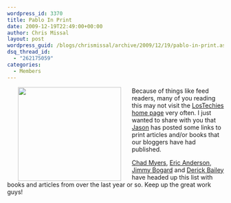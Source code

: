 ```yaml
---
wordpress_id: 3370
title: Pablo In Print
date: 2009-12-19T22:49:00+00:00
author: Chris Missal
layout: post
wordpress_guid: /blogs/chrismissal/archive/2009/12/19/pablo-in-print.aspx
dsq_thread_id:
  - "262175059"
categories:
  - Members
---
```

<img style="margin-left: 25px;margin-right: 25px;float: left" src="//lostechies.com/chrismissal/files/2011/03/pablo-book-240.png" height="218" width="240" />Because of things like feed readers, many of you reading this may not visit the <a href="/" target="_blank">LosTechies home page</a> very often. I just wanted to share with you that <a title="Jason Meridth" href="http://jason.lostechies.com" target="_blank">Jason</a> has posted some links to print articles and/or books that our bloggers have had published.

<a href="http://chadmyers.lostechies.com/" target="_blank">Chad Myers</a>, <a href="http://eric.lostechies.com/" target="_blank">Eric Anderson</a>, <a href="http://jimmybogard.lostechies.com/" target="_blank">Jimmy Bogard</a> and <a href="http://derickbailey.lostechies.com/" target="_blank">Derick Bailey</a> have headed up this list with books and articles from over the last year or so. Keep up the great work guys!